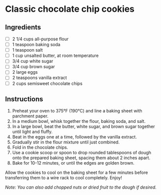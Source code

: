 # Classic chocolate chip cookies

## Ingredients

- [ ] 2 1/4 cups all-purpose flour
- [ ] 1 teaspoon baking soda
- [ ] 1 teaspoon salt
- [ ] 1 cup unsalted butter, at room temperature
- [ ] 3/4 cup white sugar
- [ ] 3/4 cup brown sugar
- [ ] 2 large eggs
- [ ] 2 teaspoons vanilla extract
- [ ] 2 cups semisweet chocolate chips

## Instructions

1. Preheat your oven to 375°F (190°C) and line a baking sheet with parchment paper.
2. In a medium bowl, whisk together the flour, baking soda, and salt.
3. In a large bowl, beat the butter, white sugar, and brown sugar together until light and fluffy.
4. Beat in the eggs one at a time, followed by the vanilla extract.
5. Gradually stir in the flour mixture until just combined.
6. Fold in the chocolate chips.
7. Use a cookie scoop or spoon to drop rounded tablespoons of dough onto the prepared baking sheet, spacing them about 2 inches apart.
8. Bake for 10-12 minutes, or until the edges are golden brown.

Allow the cookies to cool on the baking sheet for a few minutes before transferring them to a wire rack to cool completely.
Enjoy!

_Note: You can also add chopped nuts or dried fruit to the dough if desired._
